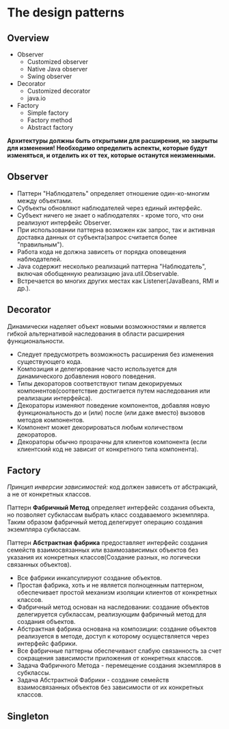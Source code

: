 # The design patterns
## Overview

* Observer
    * Customized observer
    * Native Java observer
    * Swing observer
* Decorator
    - Customized decorator 
    - java.io
* Factory
    - Simple factory
    - Factory method
    - Abstract factory

__Архитектуры должны быть открытыми для расширения, но закрыты для изменения! Необходимо определить аспекты, которые будут изменяться, и отделить их от тех, которые останутся неизменными.__

## Observer
* Паттерн "Наблюдатель" определяет отношение один-ко-многим между объектами.
* Субъекты обновляют наблюдателей через единый интерфейс.
* Субъект ничего не знает о наблюдателях - кроме того, что они реализуют интерфейс Observer.
* При использовании паттерна возможен как запрос, так и активная доставка данных от субъекта(запрос считается более "правильным").
* Работа кода не должна зависеть от порядка оповещения наблюдателей.
* Java содержит несколько реализаций паттерна "Наблюдатель", включая обобщенную реализацию java.util.Observable.
* Встречается во многих других местах как Listener(JavaBeans, RMI и др.).

## Decorator
Динамически наделяет объект новыми возможностями и является гибкой альтернативой наследования в области расширения функциональности.

* Следует предусмотреть возможность расширения без изменения существующего кода.
* Композиция и делегирование часто используется для динамического добавления нового поведения.
* Типы декораторов соответствуют типам декорируемых компонентов(соответствие достигается путем наследования или реализации интерфейса).
* Декораторы изменяют поведение компонентов, добавляя новую функциональность до и (или) после (или даже вместо) вызовов методов компонентов.
* Компонент может декорироваться любым количеством декораторов.
* Декораторы обычно прозрачны для клиентов компонента (если клиентский код не зависит от конкретного типа компонента).

## Factory

_Принцип инверсии зависимостей:_ код должен зависеть от абстракций, а не от конкретных классов.

Паттерн __Фабричный Метод__ определяет интерфейс создания объекта, но позволяет субклассам выбрать класс создаваемого экземпляра. Таким образом фабричный метод делегирует операцию создания экземпляра субклассам.

Паттерн __Абстрактная фабрика__ предоставляет интерфейс создания семейств взаимосвязанных или взаимозависимых объектов без указания их конкретных классов(Создание разных, но логически связанных объектов).

* Все фабрики инкапсулируют создание объектов.
* Простая фабрика, хоть и не является полноценным паттерном, обеспечивает простой механизм изоляции клиентов от конкретных классов.
* Фабричный метод основан на наследовании: создание объектов делегируется субклассам, реализующим фабричный метод для создания объектов.
* Абстрактная фабрика основана на композиции: создание объектов реализуется в методе, доступ к которому осуществляется через интерфейс фабрики.
* Все фабричные паттерны обеспечивают слабую связанность за счет сокращения зависимости приложения от конкретных классов.
* Задача Фабричного Метода - перемещение создания экземпляров в субклассы.
* Задача Абстрактной Фабрики - создание семейств взаимосвязанных объектов без зависимости от их конкретных классов.

## Singleton

